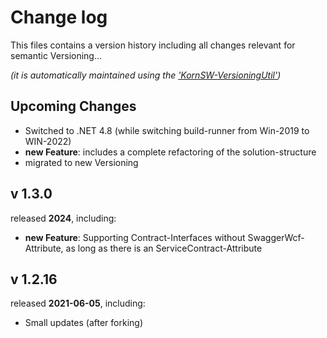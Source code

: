 # Change log
This files contains a version history including all changes relevant for semantic Versioning...

*(it is automatically maintained using the ['KornSW-VersioningUtil'](https://github.com/KornSW/VersioningUtil))*


## Upcoming Changes

* Switched to .NET 4.8 (while switching build-runner from Win-2019 to WIN-2022)
* **new Feature**: includes a complete refactoring of the solution-structure
* migrated to new Versioning



## v 1.3.0
released **2024**, including:
- **new Feature**: Supporting Contract-Interfaces without SwaggerWcf-Attribute, as long as there is an ServiceContract-Attribute



## v 1.2.16
released **2021-06-05**, including:
 - Small updates (after forking)
